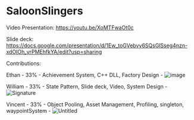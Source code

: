 # SaloonSlingers

Video Presentation: https://youtu.be/XoMTFwaOt0c

Slide deck: https://docs.google.com/presentation/d/1Ew_toGVebvy6SQsGlSseg4nzn-xdOIOh_yrPMEhfkYA/edit?usp=sharing

Contributions:

Ethan - 33% - Achievement System, C++ DLL, Factory Design - ![image](https://github.com/WillSucksAtCode/SaloonSlingers/assets/92412422/20328815-1dbe-4860-b7c2-c2a693264ef2)

William - 33% - State Pattern, Slide deck, Video, System Design - ![Signature](https://github.com/WillSucksAtCode/SaloonSlingers/assets/92412422/8d79499b-976a-444a-a330-88bfe77bb811)

Vincent - 33% - Object Pooling, Asset Management, Profiling, singleton, waypointSystem - ![Untitled](https://github.com/WillSucksAtCode/SaloonSlingers/assets/92412422/6a70554d-4eb2-43d2-b3ff-b5901ebfd0c0)
